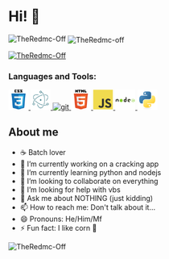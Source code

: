 # Hi! 👋

<p><img align="left" src="https://github-readme-stats.vercel.app/api/top-langs?username=TheRedmc-Off&show_icons=true&locale=en&layout=compact" alt="TheRedmc-Off" /></p>

<p>&nbsp;<img align="center" src="https://github-readme-stats.vercel.app/api?username=TheRedmc-Off&show_icons=true&locale=en" alt="TheRedmc-off" /></p>

<p align="left"> <a href="https://github.com/ryo-ma/github-profile-trophy"><img src="https://github-profile-trophy.vercel.app/?username=TheRedmc-Off" alt="TheRedmc-Off" /></a> </p>

<h3 align="left">Languages and Tools:</h3>
<p align="left"> <a href="https://www.w3schools.com/css/" target="_blank" rel="noreferrer"> <img src="https://raw.githubusercontent.com/devicons/devicon/master/icons/css3/css3-original-wordmark.svg" alt="css3" width="40" height="40"/> </a> <a href="https://www.electronjs.org" target="_blank" rel="noreferrer"> <img src="https://raw.githubusercontent.com/devicons/devicon/master/icons/electron/electron-original.svg" alt="electron" width="40" height="40"/> </a> <a href="https://git-scm.com/" target="_blank" rel="noreferrer"> <img src="https://www.vectorlogo.zone/logos/git-scm/git-scm-icon.svg" alt="git" width="40" height="40"/> </a> <a href="https://www.w3.org/html/" target="_blank" rel="noreferrer"> <img src="https://raw.githubusercontent.com/devicons/devicon/master/icons/html5/html5-original-wordmark.svg" alt="html5" width="40" height="40"/> </a> <a href="https://developer.mozilla.org/en-US/docs/Web/JavaScript" target="_blank" rel="noreferrer"> <img src="https://raw.githubusercontent.com/devicons/devicon/master/icons/javascript/javascript-original.svg" alt="javascript" width="40" height="40"/> </a> <a href="https://nodejs.org" target="_blank" rel="noreferrer"> <img src="https://raw.githubusercontent.com/devicons/devicon/master/icons/nodejs/nodejs-original-wordmark.svg" alt="nodejs" width="40" height="40"/> </a> <a href="https://www.python.org" target="_blank" rel="noreferrer"> <img src="https://raw.githubusercontent.com/devicons/devicon/master/icons/python/python-original.svg" alt="python" width="40" height="40"/> </a> </p>

## About me

* ☕ Batch lover
* 🔭 I’m currently working on a cracking app
* 🌱 I’m currently learning python and nodejs
* 👯 I’m looking to collaborate on everything
* 🤔 I’m looking for help with vbs
* 💬 Ask me about NOTHING (just kidding)
* 📫 How to reach me: Don't talk about it... 
* 😄 Pronouns: He/Him/Mf
* ⚡ Fun fact: I like corn 🌽

<p align="left"> <img src="https://komarev.com/ghpvc/?username=TheRedmc-Off&label=Profile%20views&color=0e75b6&style=flat" alt="TheRedmc-Off" /> </p>

